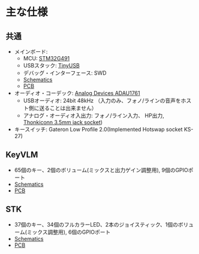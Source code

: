 # 主な仕様

## 共通

- メインボード:
  - MCU: [STM32G491](https://www.st.com/en/microcontrollers-microprocessors/stm32g4x1.html)
  - USBスタック: [TinyUSB](https://docs.tinyusb.org/en/latest/)
  - デバッグ・インターフェース: SWD
  - [Schematics](/pdf/main-sch.pdf)
  - [PCB](/pdf/main-brd.pdf)
- オーディオ・コーデック: [Analog Devices ADAU1761](https://www.analog.com/jp/products/adau1761.html)
  - USBオーディオ: 24bit 48kHz （入力のみ、フォノ/ラインの音声をホスト側に送ることは出来ません）
  - アナログ・オーディオ入出力: フォノ/ライン入力、 HP出力, [Thonkiconn 3.5mm jack socket](https://www.thonk.co.uk/shop/thonkiconn/))
- キースイッチ: Gateron Low Profile 2.0(Implemented Hotswap socket KS-27)  

## KeyVLM 

- 65個のキー、2個のボリューム(ミックスと出力ゲイン調整用), 9個のGPIOポート
- [Schematics](/pdf/KeyVLM-sch.pdf)
- [PCB](/pdf/KeyVLM-brd.pdf)

## STK

- 37個のキー、34個のフルカラーLED、2本のジョイスティック、1個のボリューム(ミックス調整用), 6個のGPIOポート
- [Schematics](/pdf/STK-sch.pdf)
- [PCB](/pdf/STK-brd.pdf)

